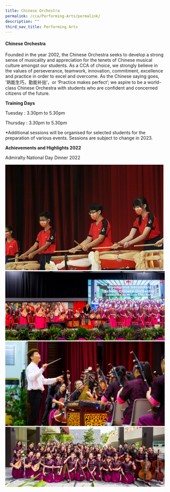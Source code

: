 ```yaml
---
title: Chinese Orchestra
permalink: /cca/Performing-Arts/permalink/
description: ""
third_nav_title: Performing Arts
---
```

#### Chinese Orchestra

Founded in the year 2002, the Chinese Orchestra seeks to develop a strong sense of musicality and appreciation for the tenets of Chinese musical culture amongst our students. As a CCA of choice, we strongly believe in the values of perseverance, teamwork, innovation, commitment, excellence and practice in order to excel and overcome. As the Chinese saying goes, ‘熟能生巧，勤能补拙’，or ‘Practice makes perfect’; we aspire to be a world-class Chinese Orchestra with students who are confident and concerned citizens of the future.

**Training Days**

Tuesday : 3.30pm to 5.30pm

Thursday : 3.30pm to 5.30pm

\*Additional sessions will be organised for selected students for the preparation of various events. Sessions are subject to change in 2023.

**Achievements and Highlights 2022**

Admiralty National Day Dinner 2022

![](/images/CNY%20Pic%201.jpeg)
![](/images/CCAs/Chinese%20Orchestra/Chinese%20Orchestra%201.png)![](/images/CCAs/Chinese%20Orchestra/Chinese%20Orchestra%202.png)![](/images/CCAs/Chinese%20Orchestra/Chinese%20Orchestra%203%20png.png)